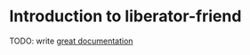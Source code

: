 # Introduction to liberator-friend

TODO: write [great documentation](http://jacobian.org/writing/great-documentation/what-to-write/)
